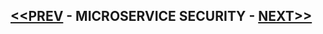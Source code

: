 ## [<<PREV](Part_03_Spring_Boot_Microservices_Service_Discovery.md) - MICROSERVICE SECURITY - [NEXT>>](Part_05_Spring_Boot_Microservices_Security.md)

